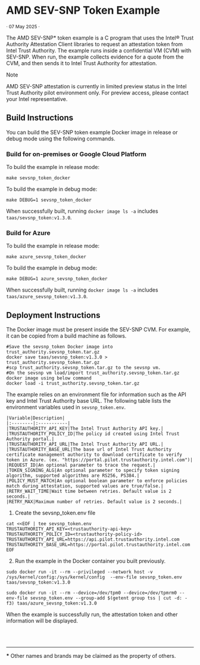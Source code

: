 # AMD SEV-SNP Token Example

<p style="font-size: 0.875em;">· 07 May 2025 ·</p>

The AMD SEV-SNP\* token example is a C program that uses the Intel® Trust Authority Attestation Client libraries to request an attestation token from Intel Trust Authority. The example runs inside a confidential VM (CVM) with SEV-SNP. When run, the example collects evidence for a quote from the CVM, and then sends it to Intel Trust Authority for attestation.  

> [!NOTE]
> AMD SEV-SNP attestation is currently in limited preview status in the Intel Trust Authority pilot environment only. For preview access, please contact your Intel representative.

## Build Instructions

You can build the SEV-SNP token example Docker image in release or debug mode using the following commands.

### Build for on-premises or Google Cloud Platform

To build the example in release mode:
```shell
make sevsnp_token_docker
```
To build the example in debug mode:
```shell
make DEBUG=1 sevsnp_token_docker
```
When successfully built, running `docker image ls -a` includes `taas/sevsnp_token:v1.3.0`.

### Build for Azure 

To build the example in release mode:
```shell
make azure_sevsnp_token_docker
```
To build the example in debug mode:
```shell
make DEBUG=1 azure_sevsnp_token_docker
```
When successfully built, running `docker image ls -a` includes `taas/azure_sevsnp_token:v1.3.0`.

## Deployment Instructions

The Docker image must be present inside the SEV-SNP CVM.  For example, it can be copied from a build machine as follows.

```shell
#Save the sevsnp_token Docker image into trust_authority.sevsnp_token.tar.gz
docker save taas/sevsnp_token:v1.3.0 > trust_authority.sevsnp_token.tar.gz
#scp trust_authority.sevsnp_token.tar.gz to the sevsnp vm.
#On the sevsnp vm load/import trust_authority.sevsnp_token.tar.gz docker image using below command
docker load -i trust_authority.sevsnp_token.tar.gz
``` 


The example relies on an environment file for information such as the API key and Intel Trust Authority base URL. The following table lists the environment variables used in `sevsnp_token.env`.

    |Variable|Description|
    |:--------|:-----------|
    |TRUSTAUTHORITY_API_KEY|The Intel Trust Authority API key.|
    |TRUSTAUTHORITY_POLICY_ID|The policy id created using Intel Trust Authority portal.|
    |TRUSTAUTHORITY_API_URL|The Intel Trust Authority API URL.| 
    |TRUSTAUTHORITY_BASE_URL|The base url of Intel Trust Authority certificate management authority to download certificate to verify token in Azure. (ex. "https://portal.pilot.trustauthority.intel.com")|
    |REQUEST_ID|An optional parameter to trace the request.|
    |TOKEN_SIGNING_ALG|An optional parameter to specify token signing algorithm, supported algorithms are RS256, PS384.|
    |POLICY_MUST_MATCH|An optional boolean parameter to enforce policies match during attestation, supported values are true/false.|
    |RETRY_WAIT_TIME|Wait time between retries. Default value is 2 seconds.|
    |RETRY_MAX|Maximum number of retries. Default value is 2 seconds.|
    
1. Create the sevsnp_token.env file


  ```shell
  cat <<EOF | tee sevsnp_token.env
  TRUSTAUTHORITY_API_KEY=<trustauthority-api-key>
  TRUSTAUTHORITY_POLICY_ID=<trustauthority-policy-id>
  TRUSTAUTHORITY_API_URL=https://api.pilot.trustauthority.intel.com
  TRUSTAUTHORITY_BASE_URL=https://portal.pilot.trustauthority.intel.com
  EOF
  ```

2. Run the example in the Docker container you built previously.

  ```shell
  sudo docker run -it --rm --privileged --network host -v /sys/kernel/config:/sys/kernel/config  --env-file sevsnp_token.env taas/sevsnp_token:v1.3.0
  ```

  ```shell
  sudo docker run -it --rm --device=/dev/tpm0 --device=/dev/tpmrm0 --env-file sevsnp_token.env --group-add $(getent group tss | cut -d: -f3) taas/azure_sevsnp_token:v1.3.0
  ```

When the example is successfully run, the attestation token and other information will be displayed.


<br><br>

---
**\*** Other names and brands may be claimed as the property of others.